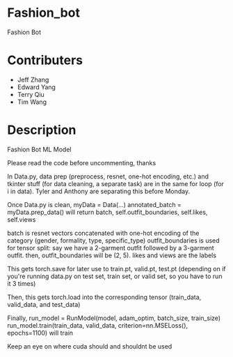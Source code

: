 # Fashion_bot
Fashion Bot
# Contributers
- Jeff Zhang
- Edward Yang
- Terry Qiu
- Tim Wang
# Description
Fashion Bot ML Model

Please read the code before uncommenting, thanks

In Data.py, data prep (preprocess, resnet, one-hot encoding, etc.) and tkinter stuff (for data cleaning, a separate task) are in the same for loop (for i in data). Tyler and Anthony are separating this before Monday.

Once Data.py is clean,
myData = Data(...)
annotated_batch = myData.prep_data()
will return batch, self.outfit_boundaries, self.likes, self.views

batch is resnet vectors concatenated with one-hot encoding of the category (gender, formality, type, specific_type)
outfit_boundaries is used for tensor split: say we have a 2-garment outfit followed by a 3-garment outfit. then, outfit_boundaries will be (2, 5).
likes and views are the labels

This gets torch.save for later use to train.pt, valid.pt, test.pt (depending on if you're running data.py on test set, train set, or valid set, so you have to run it 3 times)

Then, this gets torch.load into the corresponding tensor (train_data, valid_data, and test_data)

Finally,
run_model = RunModel(model, adam_optim, batch_size, train_size)
run_model.train(train_data, valid_data, criterion=nn.MSELoss(), epochs=1100)
will train

Keep an eye on where cuda should and shouldnt be used